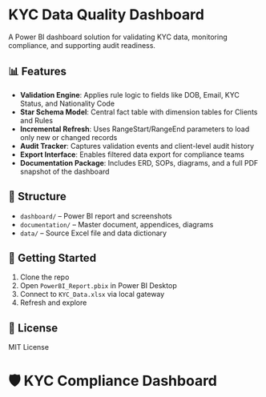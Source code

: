 # KYC Data Quality Dashboard

A Power BI dashboard solution for validating KYC data, monitoring compliance, and supporting audit readiness.

## 📊 Features
- **Validation Engine**: Applies rule logic to fields like DOB, Email, KYC Status, and Nationality Code
- **Star Schema Model**: Central fact table with dimension tables for Clients and Rules
- **Incremental Refresh**: Uses RangeStart/RangeEnd parameters to load only new or changed records
- **Audit Tracker**: Captures validation events and client-level audit history
- **Export Interface**: Enables filtered data export for compliance teams
- **Documentation Package**: Includes ERD, SOPs, diagrams, and a full PDF snapshot of the dashboard


## 📁 Structure
- `dashboard/` – Power BI report and screenshots
- `documentation/` – Master document, appendices, diagrams
- `data/` – Source Excel file and data dictionary

## 🚀 Getting Started
1. Clone the repo
2. Open `PowerBI_Report.pbix` in Power BI Desktop
3. Connect to `KYC_Data.xlsx` via local gateway
4. Refresh and explore

## 📄 License
MIT License
# 🛡️ KYC Compliance Dashboard


